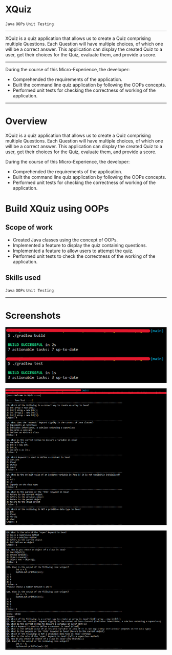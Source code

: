 # XQuiz
`Java` `OOPs` `Unit Testing`

---

XQuiz is a quiz application that allows us to create a Quiz comprising multiple Questions. Each Question will have multiple choices, of which one will be a correct answer. This application can display the created Quiz to a user, get their choices for the Quiz, evaluate them, and provide a score.

---

During the course of this Micro-Experience, the developer:
* Comprehended the requirements of the application.
* Built the command line quiz application by following the OOPs concepts.
* Performed unit tests for checking the correctness of working of the application.

---

# Overview
XQuiz is a quiz application that allows us to create a Quiz comprising multiple Questions. Each Question will have multiple choices, of which one will be a correct answer. This application can display the created Quiz to a user, get their choices for the Quiz, evaluate them, and provide a score.

During the course of this Micro-Experience, the developer:
* Comprehended the requirements of the application.
* Built the command line quiz application by following the OOPs concepts.
* Performed unit tests for checking the correctness of working of the application.

# Build XQuiz using OOPs
## Scope of work
* Created Java classes using the concept of OOPs.
* Implemented a feature to display the quiz containing questions.
* Implemented a feature to allow users to attempt the quiz.
* Performed unit tests to check the correctness of the working of the application.

## Skills used
`Java` `OOPs` `Unit Testing`

---

# Screenshots
![gradle build, test](screenshots/Screenshot20240215210722.png)

![cmd xquiz application](screenshots/Screenshot20240215211713.png)

![cmd xquiz application](screenshots/Screenshot20240215211741.png)
